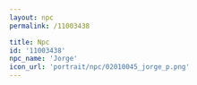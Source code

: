 ```yaml
---
layout: npc
permalink: /11003438

title: Npc
id: '11003438'
npc_name: 'Jorge'
icon_url: 'portrait/npc/02010045_jorge_p.png'
---
```

